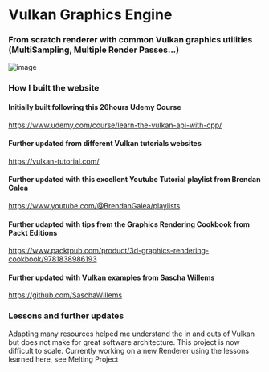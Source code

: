 # Vulkan Graphics Engine

### From scratch renderer with common Vulkan graphics utilities (MultiSampling, Multiple Render Passes...)

![image](https://github.com/VincentPerriot/Vulkan_Graphics_cpp/assets/32515747/6668620b-e7b6-445e-a306-aa5273963347)

### How I built the website

#### Initially built following this 26hours Udemy Course
https://www.udemy.com/course/learn-the-vulkan-api-with-cpp/

#### Further updated from different Vulkan tutorials websites
https://vulkan-tutorial.com/

#### Further updated with this excellent Youtube Tutorial playlist from Brendan Galea
https://www.youtube.com/@BrendanGalea/playlists

#### Further udapted with tips from the Graphics Rendering Cookbook from Packt Editions 
https://www.packtpub.com/product/3d-graphics-rendering-cookbook/9781838986193

#### Further updated with Vulkan examples from Sascha Willems
https://github.com/SaschaWillems

### Lessons and further updates
Adapting many resources helped me understand the in and outs of Vulkan but does not make for great software architecture. This project is now difficult to scale.
Currently working on a new Renderer using the lessons learned here, see Melting Project
